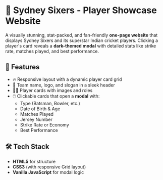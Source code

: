 # 🏏 Sydney Sixers - Player Showcase Website

A visually stunning, stat-packed, and fan-friendly **one-page website** that displays Sydney Sixers and its superstar Indian cricket players. Clicking a player's card reveals a **dark-themed modal** with detailed stats like strike rate, matches played, and best performance.

## 🚀 Features

- 🔥 Responsive layout with a dynamic player card grid
- 📸 Team name, logo, and slogan in a sleek header
- 🧑‍💻 Player cards with images and roles
- 🖱️ Clickable cards that open a **modal** with:
  - Type (Batsman, Bowler, etc.)
  - Date of Birth & Age
  - Matches Played
  - Jersey Number
  - Strike Rate or Economy
  - Best Performance

## 🛠️ Tech Stack

- **HTML5** for structure
- **CSS3** (with responsive Grid layout)
- **Vanilla JavaScript** for modal logic

